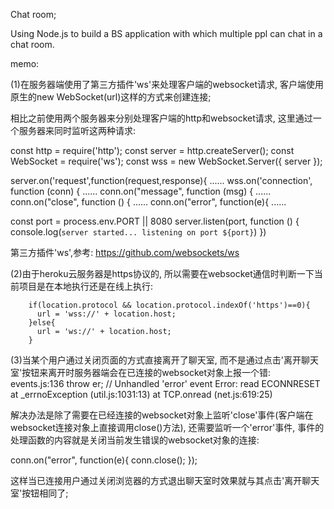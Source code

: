 
Chat room;


Using Node.js to build a BS application with which multiple ppl can chat in a chat room.


memo:

(1)在服务器端使用了第三方插件'ws'来处理客户端的websocket请求, 客户端使用原生的new WebSocket(url)这样的方式来创建连接;

相比之前使用两个服务器来分别处理客户端的http和websocket请求, 这里通过一个服务器来同时监听这两种请求:

const http = require('http');
const server = http.createServer();
const WebSocket = require('ws');
const wss = new WebSocket.Server({ server });

server.on('request',function(request,response){
......
wss.on('connection', function (conn) {
......
  conn.on("message", function (msg) {
  ......
  conn.on("close", function () {
  ......
  conn.on("error", function(e){
  ......

const port = process.env.PORT || 8080
server.listen(port, function () {
    console.log(`server started... listening on port ${port}`)
})

第三方插件'ws',参考:
https://github.com/websockets/ws


(2)由于heroku云服务器是https协议的, 所以需要在websocket通信时判断一下当前项目是在本地执行还是在线上执行:

        if(location.protocol && location.protocol.indexOf('https')==0){
          url = 'wss://' + location.host;
        }else{
          url = 'ws://' + location.host;
        }


(3)当某个用户通过关闭页面的方式直接离开了聊天室, 而不是通过点击'离开聊天室'按钮来离开时服务器端会在已连接的websocket对象上报一个错:
events.js:136
      throw er; // Unhandled 'error' event
Error: read ECONNRESET
    at _errnoException (util.js:1031:13)
    at TCP.onread (net.js:619:25)

解决办法是除了需要在已经连接的websocket对象上监听'close'事件(客户端在websocket连接对象上直接调用close()方法), 还需要监听一个'error'事件, 事件的处理函数的内容就是关闭当前发生错误的websocket对象的连接:

  conn.on("error", function(e){
    conn.close(); 
  });

这样当已连接用户通过关闭浏览器的方式退出聊天室时效果就与其点击'离开聊天室'按钮相同了;



